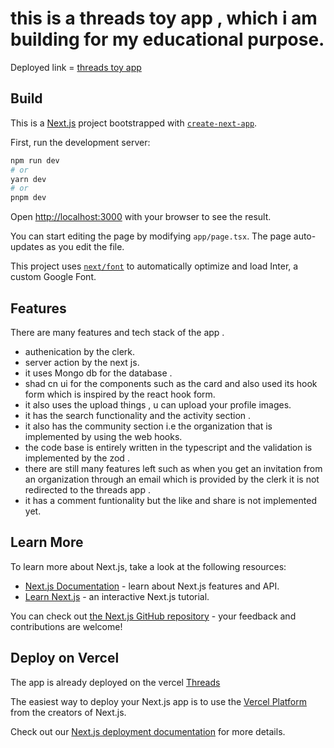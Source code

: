 # this is a threads toy app , which i am building for my educational purpose.

Deployed link = [threads toy app](https://threads-rho-seven.vercel.app/)

## Build

This is a [Next.js](https://nextjs.org/) project bootstrapped with [`create-next-app`](https://github.com/vercel/next.js/tree/canary/packages/create-next-app).

First, run the development server:

```bash
npm run dev
# or
yarn dev
# or
pnpm dev
```

Open [http://localhost:3000](http://localhost:3000) with your browser to see the result.

You can start editing the page by modifying `app/page.tsx`. The page auto-updates as you edit the file.

This project uses [`next/font`](https://nextjs.org/docs/basic-features/font-optimization) to automatically optimize and load Inter, a custom Google Font.

## Features

There are many features and tech stack of the app .

- authenication by the clerk.
- server action by the next js.
- it uses Mongo db for the database .
- shad cn ui for the components such as the card and also used its hook form which is inspired by the react hook form.
- it also uses the upload things , u can upload your profile images.
- it has the search functionality and the activity section .
- it also has the community section i.e the organization that is implemented by using the web hooks.
- the code base is entirely written in the typescript and the validation is implemented by the zod .
- there are still many features left such as when you get an invitation from an organization through an email which is provided by the clerk it is not redirected to the threads app .
- it has a comment funtionality but the like and share is not implemented yet.

## Learn More

To learn more about Next.js, take a look at the following resources:

- [Next.js Documentation](https://nextjs.org/docs) - learn about Next.js features and API.
- [Learn Next.js](https://nextjs.org/learn) - an interactive Next.js tutorial.

You can check out [the Next.js GitHub repository](https://github.com/vercel/next.js/) - your feedback and contributions are welcome!

## Deploy on Vercel

The app is already deployed on the vercel [Threads](https://threads-rho-seven.vercel.app/)

The easiest way to deploy your Next.js app is to use the [Vercel Platform](https://vercel.com/new?utm_medium=default-template&filter=next.js&utm_source=create-next-app&utm_campaign=create-next-app-readme) from the creators of Next.js.

Check out our [Next.js deployment documentation](https://nextjs.org/docs/deployment) for more details.
